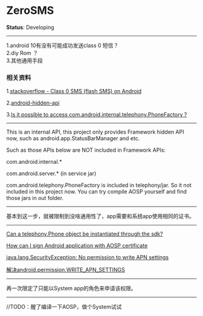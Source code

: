 ZeroSMS
=======

**Status**: Developing

---

1.android 10有没有可能成功发送class 0 短信？  
2.diy Rom ？  
3.其他通用手段  


### 相关资料

1.[stackoverflow - Class 0 SMS (flash SMS) on Android ](https://stackoverflow.com/questions/9123125/class-0-sms-flash-sms-on-android/)

2.[android-hidden-api](https://github.com/anggrayudi/android-hidden-api)

3.[Is it possible to access com.android.internal.telephony.PhoneFactory ?](https:github.com/anggrayudi/android-hidden-api/issues/37)

---

This is an internal API, this project only provides Framework hidden API now, such as android.app.StatusBarManager and etc.

Such as those APIs below are NOT included in Framework APIs:

com.android.internal.*

com.android.server.* (in service jar)

com.android.telephony.PhoneFactory is included in telephony/jar. So it not included in this project now. You can try compile AOSP yourself and find those jars in out folder.

---


基本到这一步，就被限制到没啥通用性了，app需要和系统app使用相同的证书。

---

[Can a telephony.Phone object be instantiated through the sdk?](https://stackoverflow.com/questions/2143754/can-a-telephony-phone-object-be-instantiated-through-the-sdk)

[How can I sign Android application with AOSP certificate](https://stackoverflow.com/questions/57870911/how-can-i-sign-android-application-with-aosp-certificate)

[java.lang.SecurityException: No permission to write APN settings](https://stackoverflow.com/questions/51440531/java-lang-securityexception-no-permission-to-write-apn-settings/51440864)

[解决android.permission.WRITE_APN_SETTINGS](https://www.cnblogs.com/zshengfei/p/5344519.html)

---

再一次限定了只能以System app的角色来申请该权限。

---


//TODO：醒了编译一下AOSP，做个System试试
